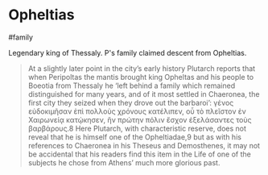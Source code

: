 # Opheltias

#family 

Legendary king of Thessaly.  P's family claimed descent from Opheltias.

> At a slightly later point in the city’s early history Plutarch reports that when Peripoltas the mantis brought king Opheltas and his people to Boeotia from Thessaly he ‘left behind a family which remained distinguished for many years, and of it most settled in Chaeronea, the first city they seized when they drove out the barbaroi’: γένος εὐδοκιμῆσαν ἐπὶ πολλοὺς χρόνους κατέλιπεν‎, οὗ τὸ πλεῖστον ἐν‎ Χαιρωνείᾳ‎ κατῴκησεν‎, ἣν πρώτην πόλιν ἔσχον ἐξελάσαντες τοὺς βαρβάρους‎.8 Here Plutarch, with characteristic reserve, does not reveal that he is himself one of the Opheltiadae,9 but as with his references to Chaeronea in his Theseus and Demosthenes, it may not be accidental that his readers find this item in the Life of one of the subjects he chose from Athens’ much more glorious past.

